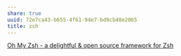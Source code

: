 ```yaml
---
share: true
uuid: 72e7ca43-b655-4f61-94e7-bd9cb48e2065
title: zsh
---
```

[Oh My Zsh - a delightful & open source framework for Zsh](https://ohmyz.sh/)